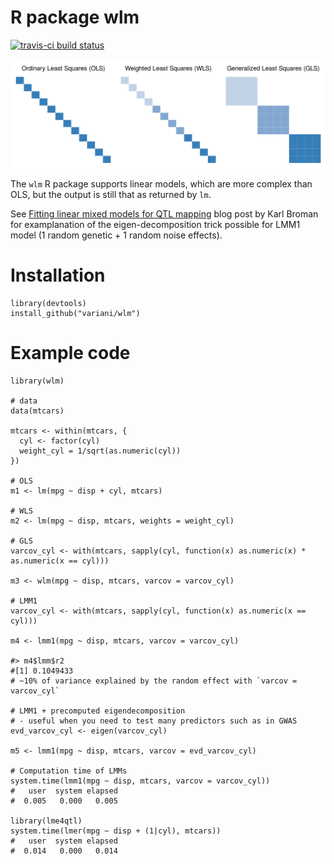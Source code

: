 # R package wlm

[![travis-ci build status](https://travis-ci.org/variani/wlm.svg?branch=master)](https://travis-ci.org/variani/wlm)

![](docs/figures/varcovar-matrices-ggplot2.png)


The `wlm` R package supports linear models, which are more complex than OLS, 
but the output is still that as returned by `lm`.


See [Fitting linear mixed models for QTL mapping](https://kbroman.wordpress.com/2015/11/24/fitting-linear-mixed-models-for-qtl-mapping/) blog post by Karl Broman 
for examplanation of the eigen-decomposition trick possible for LMM1 model (1 random genetic + 1 random noise effects).

# Installation

```
library(devtools)
install_github("variani/wlm")
```

# Example code

```
library(wlm)

# data
data(mtcars)

mtcars <- within(mtcars, {
  cyl <- factor(cyl)
  weight_cyl = 1/sqrt(as.numeric(cyl))
})
  
# OLS
m1 <- lm(mpg ~ disp + cyl, mtcars)

# WLS
m2 <- lm(mpg ~ disp, mtcars, weights = weight_cyl)

# GLS
varcov_cyl <- with(mtcars, sapply(cyl, function(x) as.numeric(x) * as.numeric(x == cyl)))

m3 <- wlm(mpg ~ disp, mtcars, varcov = varcov_cyl)

# LMM1
varcov_cyl <- with(mtcars, sapply(cyl, function(x) as.numeric(x == cyl)))

m4 <- lmm1(mpg ~ disp, mtcars, varcov = varcov_cyl)

#> m4$lmm$r2
#[1] 0.1049433
# ~10% of variance explained by the random effect with `varcov = varcov_cyl`

# LMM1 + precomputed eigendecomposition 
# - useful when you need to test many predictors such as in GWAS
evd_varcov_cyl <- eigen(varcov_cyl)

m5 <- lmm1(mpg ~ disp, mtcars, varcov = evd_varcov_cyl)

# Computation time of LMMs
system.time(lmm1(mpg ~ disp, mtcars, varcov = varcov_cyl))
#   user  system elapsed
#  0.005   0.000   0.005

library(lme4qtl)
system.time(lmer(mpg ~ disp + (1|cyl), mtcars))
#   user  system elapsed
#  0.014   0.000   0.014
```
